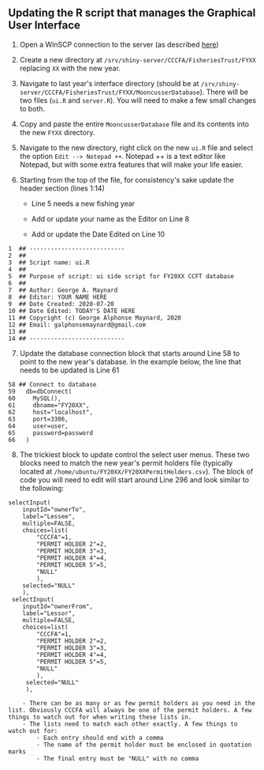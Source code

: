 ## Updating the R script that manages the Graphical User Interface

1. Open a WinSCP connection to the server (as described [here](/Manuals/WinSCPold.md))

2. Create a new directory at `/srv/shiny-server/CCCFA/FisheriesTrust/FYXX` replacing `XX` with the new year.

3. Navigate to last year's interface directory (should be at `/srv/shiny-server/CCCFA/FisheriesTrust/FYXX/MooncusserDatabase`). There will be two files (`ui.R` and `server.R`). You will need to make a few small changes to both.

4. Copy and paste the entire `MooncusserDatabase` file and its contents into the new `FYXX` directory.

5. Navigate to the new directory, right click on the new `ui.R` file and select the option `Edit --> Notepad ++`. Notepad ++ is a  text editor like Notepad, but with some extra features that will make your life easier. 

6. Starting from the top of the file, for consistency's sake update the header section (lines 1:14)

    - Line 5 needs a new fishing year
  
    - Add or update your name as the Editor on Line 8
  
    - Add or update the Date Edited on Line 10

```
1  ## ---------------------------
2  ##
3  ## Script name: ui.R
4  ##
5  ## Purpose of script: ui side script for FY20XX CCFT database
6  ##
7  ## Author: George A. Maynard
8  ## Editor: YOUR NAME HERE
9  ## Date Created: 2020-07-20
10 ## Date Edited: TODAY'S DATE HERE
11 ## Copyright (c) George Alphonse Maynard, 2020
12 ## Email: galphonsemaynard@gmail.com
13 ##
14 ## ---------------------------
```

7. Update the database connection block that starts around Line 58 to point to the new year's database. In the example below, the line that needs to be updated is Line 61

```
58 ## Connect to database
59   db=dbConnect(
60     MySQL(),
61     dbname="FY20XX",
62     host="localhost",
63     port=3306,
64     user=user,
65     password=password
66   )
  ```

8. The trickiest block to update control the select user menus. These two blocks need to match the new year's permit holders file (typically located at `/home/ubuntu/FY20XX/FY20XXPermitHolders.csv`). The block of code you will need to edit will start around Line 296 and look similar to the following:
```
selectInput(
    inputId="ownerTo",
    label="Lessee",
    multiple=FALSE,
    choices=list(
        "CCCFA"=1,
        "PERMIT HOLDER 2"=2,
        "PERMIT HOLDER 3"=3,
        "PERMIT HOLDER 4"=4,
        "PERMIT HOLDER 5"=5,
        "NULL"
        ),
    selected="NULL"
    ),
 selectInput(
    inputId="ownerFrom",
    label="Lessor",
    multiple=FALSE,
    choices=list(
        "CCCFA"=1,
        "PERMIT HOLDER 2"=2,
        "PERMIT HOLDER 3"=3,
        "PERMIT HOLDER 4"=4,
        "PERMIT HOLDER 5"=5,
        "NULL"
        ),
     selected="NULL"
     ),
```
        - There can be as many or as few permit holders as you need in the list. Obviously CCCFA will always be one of the permit holders. A few things to watch out for when writing these lists in. 
        - The lists need to match each other exactly. A few things to watch out for:
            - Each entry should end with a comma
            - The name of the permit holder must be enclosed in quotation marks
            - The final entry must be "NULL" with no comma
